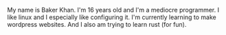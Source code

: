 My name is Baker Khan. I'm 16 years old and I'm a mediocre programmer. I like linux and I especially like configuring it.
I'm currently learning to make wordpress websites. And I also am trying to learn rust (for fun).
